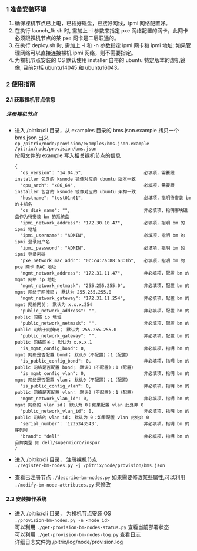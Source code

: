 ### 1 准备安装环境

1. 确保裸机节点已上电，已插好磁盘，已接好网线，ipmi 网络配置好。
2. 在执行 launch_fb.sh 时, 需加上 -i 参数来指定 pxe 网络配置的网卡，此网卡必须跟裸机节点的某 pxe 网卡是二层联通的。
3. 在执行 deploy.sh 时, 需加上 -i 和 -n 参数指定 ipmi 网卡和 ipmi 地址; 如果管理网络可以直接连接裸机 ipmi 网络，则不需要指定。
4. 为裸机节点安装的 OS 默认使用 installer 自带的 ubuntu 特定版本的虚机镜像, 目前包括 ubuntu14045 和 ubuntu16043。

### 2 使用指南

#### 2.1 获取裸机节点信息

##### 注册裸机节点

* 进入 /pitrix/cli 目录，从 examples 目录的 bms.json.example 拷贝一个 bms.json 出来  
    `cp /pitrix/node/provision/examples/bms.json.example /pitrix/node/provision/bms.json`  
    按照文件的 example 写入相关裸机节点的信息
  ``` text
  {
    "os_version": "14.04.5",                       必填项，需要跟 installer 包含的 ksnode 镜像对应的 ubuntu 版本一致
    "cpu_arch": "x86_64",                          必填项，需要跟 installer 包含的 ksnode 镜像对应的 ubuntu 架构一致
    "hostname": "test01n01",                       必填项，指明待安装 bm 的主机名
    "os_disk_name": "",                            非必填项，指明哪块磁盘作为待安装 bm 的系统盘
    "ipmi_network_address": "172.30.10.47",        必填项，指明 bm 的 ipmi 地址
    "ipmi_username": "ADMIN",                      必填项，指明 bm 的 ipmi 登录用户名
    "ipmi_password": "ADMIN",                      必填项，指明 bm 的 ipmi 登录密码
    "pxe_network_mac_addr": "0c:c4:7a:88:63:1b",   必填项，指明 bm 的 pxe 网卡 MAC 地址
    "mgmt_network_address": "172.31.11.47",        非必填项，配置 bm 的 mgmt 网络 ip 地址
    "mgmt_network_netmask": "255.255.255.0",       非必填项，配置 bm 的 mgmt 网络子网掩码； 默认为 255.255.255.0
    "mgmt_network_gateway": "172.31.11.254",       非必填项，配置 bm 的 mgmt 网络网关； 默认为 x.x.x.254
    "public_network_address": "",                  非必填项，配置 bm 的 public 网络 ip 地址
    "public_network_netmask": "",                  非必填项，配置 bm 的 public 网络子网掩码； 默认为 255.255.255.0
    "public_network_gateway": "",                  非必填项，配置 bm 的 public 网络网关； 默认为 x.x.x.1
    "is_mgmt_config_bond": 0,                      非必填项，指明 bm 的 mgmt 网络是否配置 bond； 默认0（不配置)；1（配置）
    "is_public_config_bond": 0,                    非必填项，指明 bm 的 public 网络是否配置 bond； 默认0（不配置)；1（配置）
    "is_mgmt_config_vlan": 0,                      非必填项，指明 bm 的 mgmt 网络是否配置 vlan； 默认0（不配置)；1（配置）
    "is_public_config_vlan": 0,                    非必填项，指明 bm 的 public 网络是否配置 vlan； 默认0（不配置)；1（配置）
    "mgmt_network_vlan_id": 0,                     非必填项，指明 bm 的 mgmt 网络的 vlan id； 默认为 0；如果配置 vlan 此处非 0
    "public_network_vlan_id": 0,                   非必填项，指明 bm 的 public 网络的 vlan id； 默认为 0；如果配置 vlan 此处非 0
    "serial_number": '1235343543',                 非必填项，指明 bm 的 序列号
    "brand": "dell"                                非必填项，指明 bm 的 品牌类型 如 dell/supermicro/inspur
  }
  ```

* 进入 /pitrix/cli 目录， 注册裸机节点  
    `./register-bm-nodes.py -j /pitrix/node/provision/bms.json`  

* 查看已注册节点
    `./describe-bm-nodes.py`
    如果需要修改某些属性,可以利用 `./modify-bm-node-attributes.py` 来修改

#### 2.2 安装操作系统

* 进入 /pitrix/cli 目录， 为裸机节点安装 OS  
    `./provision-bm-nodes.py -n <node_id>`  
    可以利用 `./get-provision-bm-nodes-status.py` 查看当前部署状态  
    可以利用 `./get-provision-bm-nodes-log.py` 查看日志  
    详细日志文件为 /pitrix/log/node/provision.log  

